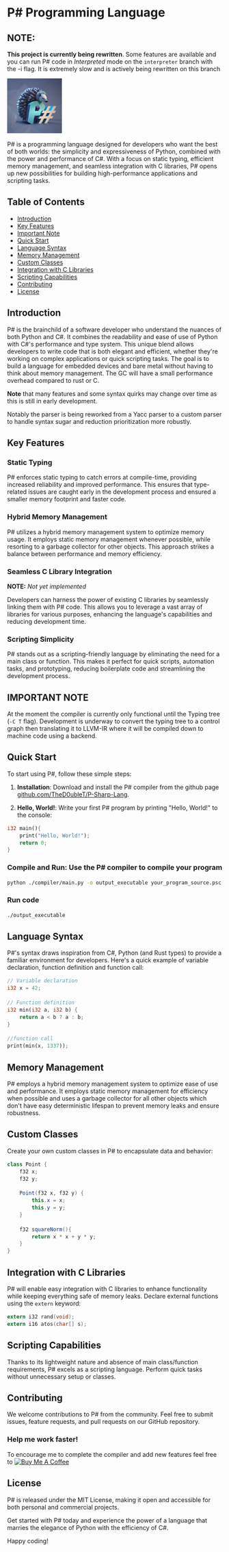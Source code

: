 # P# Programming Language

## **NOTE:**

**This project is currently being rewritten**. Some features are available and you can run P# code in *Interpreted* mode on the `interpreter` branch with the -i flag. It is extremely slow and is actively being rewritten on this branch

<img src="assets/img/psharp_logo.png" alt="P# Logo" width="128"/>

P# is a programming language designed for developers who want the best of both worlds: the simplicity and expressiveness of Python, combined with the power and performance of C#. With a focus on static typing, efficient memory management, and seamless integration with C libraries, P# opens up new possibilities for building high-performance applications and scripting tasks.

## Table of Contents

- [Introduction](#introduction)
- [Key Features](#key-features)
- [Important Note](#important-note)
- [Quick Start](#quick-start)
- [Language Syntax](#language-syntax)
- [Memory Management](#memory-management)
- [Custom Classes](#custom-classes)
- [Integration with C Libraries](#integration-with-c-libraries)
- [Scripting Capabilities](#scripting-capabilities)
- [Contributing](#contributing)
- [License](#license)

## Introduction

P# is the brainchild of a software developer who understand the nuances of both Python and C#. It combines the readability and ease of use of Python with C#'s performance and type system. This unique blend allows developers to write code that is both elegant and efficient, whether they're working on complex applications or quick scripting tasks. The goal is to build a language for embedded devices and bare metal without having to think about memory management. The GC will have a small performance overhead compared to rust or C.

**Note** that many features and some syntax quirks may change over time as this is still in early development.

Notably the parser is being reworked from a Yacc parser to a custom parser to handle syntax sugar and reduction prioritization more robustly.

## Key Features

### Static Typing

P# enforces static typing to catch errors at compile-time, providing increased reliability and improved performance. This ensures that type-related issues are caught early in the development process and ensured a smaller memory footprint and faster code.

### Hybrid Memory Management

P# utilizes a hybrid memory management system to optimize memory usage. It employs static memory management whenever possible, while resorting to a garbage collector for other objects. This approach strikes a balance between performance and memory efficiency.

### Seamless C Library Integration

**NOTE:** *Not yet implemented*

Developers can harness the power of existing C libraries by seamlessly linking them with P# code. This allows you to leverage a vast array of libraries for various purposes, enhancing the language's capabilities and reducing development time.

### Scripting Simplicity

P# stands out as a scripting-friendly language by eliminating the need for a main class or function. This makes it perfect for quick scripts, automation tasks, and prototyping, reducing boilerplate code and streamlining the development process.

## IMPORTANT NOTE

At the moment the compiler is currently only functional until the Typing tree (`-C T` flag). Development is underway to convert the typing tree to a control graph then translating it to LLVM-IR where it will be compiled down to machine code using a backend.

## Quick Start

To start using P#, follow these simple steps:

1. **Installation**: Download and install the P# compiler from the github page [github.com/TheD0ubleT/P-Sharp-Lang](https://github.com/TheD0ubleT/P-Sharp-Lang).

2. **Hello, World!**: Write your first P# program by printing "Hello, World!" to the console:

```rust
i32 main(){
    print("Hello, World!");
    return 0;
}
```

### Compile and Run: Use the P# compiler to compile your program

```sh
python ./compiler/main.py -o output_executable your_program_source.psc
```

### Run code

```sh
./output_executable
```

## Language Syntax

P#'s syntax draws inspiration from C#, Python (and Rust types) to provide a familiar environment for developers. Here's a quick example of variable declaration, function definition and function call:

```rust
// Variable declaration
i32 x = 42;

// Function definition
i32 min(i32 a, i32 b) {
    return a < b ? a : b;
}

//function call
print(min(x, 1337));
```

## Memory Management

P# employs a hybrid memory management system to optimize ease of use and performance. It employs static memory management for efficiency when possible and uses a garbage collector for all other objects which don't have easy deterministic lifespan to prevent memory leaks and ensure robustness.

## Custom Classes

Create your own custom classes in P# to encapsulate data and behavior:

```csharp
class Point {
    f32 x;
    f32 y;

    Point(f32 x, f32 y) {
        this.x = x;
        this.y = y;
    }

    f32 squareNorm(){
        return x * x + y * y;
    }
}
```

## Integration with C Libraries

P# will enable easy integration with C libraries to enhance functionality while keeping everything safe of memory leaks. Declare external functions using the `extern` keyword:

```c
extern i32 rand(void);
extern i16 atos(char[] s);
```

## Scripting Capabilities

Thanks to its lightweight nature and absence of main class/function requirements, P# excels as a scripting language. Perform quick tasks without unnecessary setup or classes.

## Contributing

We welcome contributions to P# from the community. Feel free to submit issues, feature requests, and pull requests on our GitHub repository.

### Help me work faster!

To encourage me to complete the compiler and add new features feel free to <a href="https://www.buymeacoffee.com/stephanelatil" target="_blank"><img src="https://cdn.buymeacoffee.com/buttons/default-orange.png" alt="Buy Me A Coffee" height="41" width="174"></a>

## License

P# is released under the MIT License, making it open and accessible for both personal and commercial projects.

Get started with P# today and experience the power of a language that marries the elegance of Python with the efficiency of C#.

Happy coding!
